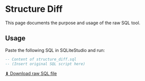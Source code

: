 # Structure Diff

This page documents the purpose and usage of the raw SQL tool.

## Usage

Paste the following SQL in SQLiteStudio and run:

```sql
-- Content of structure_diff.sql
-- (Insert original SQL script here)
```

[⬇ Download raw SQL file](structure_diff.sql)
